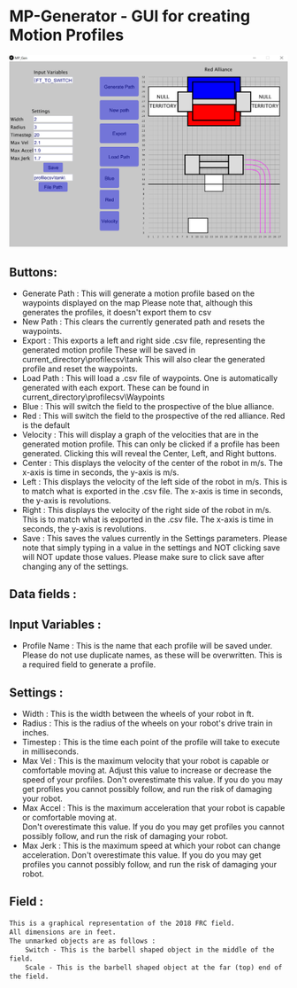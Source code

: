 # MP-Generator - GUI for creating Motion Profiles

![](img/Title.png)

## Buttons:

* Generate Path :
	This will generate a motion profile based on the waypoints displayed on the map
	Please note that, although this generates the profiles, it doesn't export them to csv
* New Path : 
	This clears the currently generated path and resets the waypoints.
* Export : 
	This exports a left and right side .csv file, representing the generated motion profile
	These will be saved in current_directory\profilecsv\tank
	This will also clear the generated profile and reset the waypoints.
* Load Path : 
	This will load a .csv file of waypoints. One is automatically generated with each export.
	These can be found in current_directory\profilecsv\Waypoints
* Blue : 
	This will switch the field to the prospective of the blue alliance.
* Red : 
	This will switch the field to the prospective of the red alliance.
	Red is the default
* Velocity : 
	This will display a graph of the velocities that are  in the generated motion profile.
	This can only be clicked if a profile has been generated.
	Clicking this will reveal the Center, Left, and Right buttons.
* Center : 
	This displays the velocity of the center of the robot in m/s.
	The x-axis is time in seconds, the y-axis is m/s.
* Left : 
	This displays the velocity of the left side of the robot in m/s. This is to match what is exported in the .csv file.
	The x-axis is time in seconds, the y-axis is revolutions.
* Right : 
	This displays the velocity of the right side of the robot in m/s. This is to match what is exported in the .csv file.
	The x-axis is time in seconds, the y-axis is revolutions.
* Save : 
	This saves the values currently in the Settings parameters.
	Please note that simply typing in a value in the settings and NOT clicking save will NOT update those values.
	Please make sure to click save after changing any of the settings.

## Data fields :
## Input Variables : 
* Profile Name :
	This is the name that each profile will be saved under.
	Please do not use duplicate names, as these will be overwritten.
	This is a required field to generate a profile.
## Settings :
* Width : 
	This is the width between the wheels of your robot in ft.
* Radius : 
	This is the radius of the wheels on your robot's drive train in inches.
* Timestep :
	This is the time each point of the profile will take to execute in milliseconds.
* Max Vel :
	This is the maximum velocity that your robot is capable or comfortable moving at.
	Adjust this value to increase or decrease the speed of your profiles.
	Don't overestimate this value. If you do you may get profiles you cannot possibly follow,
	and run the risk of damaging your robot.
* Max Accel : 
	This is the maximum acceleration that your robot is capable or comfortable moving at.		
	Don't overestimate this value. If you do you may get profiles you cannot possibly follow,
	and run the risk of damaging your robot.
* Max Jerk : 
	This is the maximum speed at which your robot can change acceleration. 
	Don't overestimate this value. If you do you may get profiles you cannot possibly follow,
	and run the risk of damaging your robot.
## Field : 
	This is a graphical representation of the 2018 FRC field. 
	All dimensions are in feet.
	The unmarked objects are as follows :	
		Switch - This is the barbell shaped object in the middle of the field.
		Scale - This is the barbell shaped object at the far (top) end of the field. 
		
